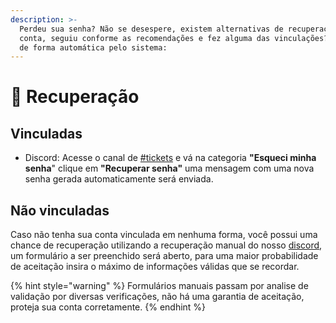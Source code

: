```yaml
---
description: >-
  Perdeu sua senha? Não se desespere, existem alternativas de recuperação da sua
  conta, seguiu conforme as recomendações e fez alguma das vinculações? Recupere
  de forma automática pelo sistema:
---
```


# 🔐 Recuperação

## Vinculadas

* Discord: Acesse o canal de [#tickets](https://discord.com/channels/793269891557490688/929227946512777216) e vá na categoria **"Esqueci minha senha**" clique em **"Recuperar senha"** uma mensagem com uma nova senha gerada automaticamente será enviada.

## Não vinculadas

Caso não tenha sua conta vinculada em nenhuma forma, você possui uma chance de recuperação utilizando a recuperação manual do nosso [discord](https://discord.com/channels/793269891557490688/929227946512777216), um formulário a ser preenchido será aberto, para uma maior probabilidade de aceitação insira o máximo de informações válidas que se recordar.

{% hint style="warning" %}
Formulários manuais passam por analise de validação por diversas verificações, não há uma garantia de aceitação, proteja sua conta corretamente.
{% endhint %}
